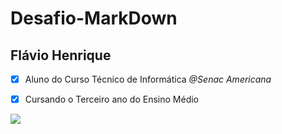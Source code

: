 # Desafio-MarkDown

## Flávio Henrique
- [x] Aluno do Curso Técnico de Informática _@Senac Americana_
- [x] Cursando o Terceiro ano do Ensino Médio 



![](https://scontent.faep13-1.fna.fbcdn.net/v/t1.0-9/60748667_2293537444193995_3586448273713397760_n.jpg?_nc_cat=110&_nc_oc=AQkIEd6rTxe_nbR0xeIjgbtp7RYleEDa3SNkCOatd9109M_a-tjv0HpDkuB9uZ8ecIc&_nc_ht=scontent.faep13-1.fna&oh=d05b06896ac37fff56a1be344253d6e6&oe=5DE0ECE0)
